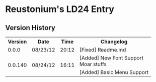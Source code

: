 Reustonium's LD24 Entry
=======================
Version History
---------------
<table>
  <tr>
    <th>Version</th><th>Date</th><th>Time</th><th>Changelog</th>
  </tr>
  <tr>
    <td>0.0.0</td><td>08/23/12</td><td>20:12</td><td>[Fixed] Readme.md</td>
  </tr>
  <tr>
    <td rowspan="2">0.0.140</td><td rowspan="2">08/24/12</td><td rowspan="2">16:11</td><td>[Added] New Font Support <br/>Moar stuffs</td>
  </tr>
  <tr>
	<td>[Added] Basic Menu Support</td>
  </tr
</table>